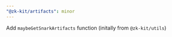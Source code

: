 ```yaml
---
"@zk-kit/artifacts": minor
---
```


Add `maybeGetSnarkArtifacts` function (initally from `@zk-kit/utils`)

